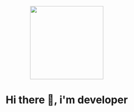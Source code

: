 <div id="header" align="center"> 
  <img src="https://media.giphy.com/media/Q9aBxHn9fTqKs/giphy.gif" width="200" />
  <h1 align="center">Hi there 👋, i'm developer</h1>
  <h3 align="center"></h3>
</div>

